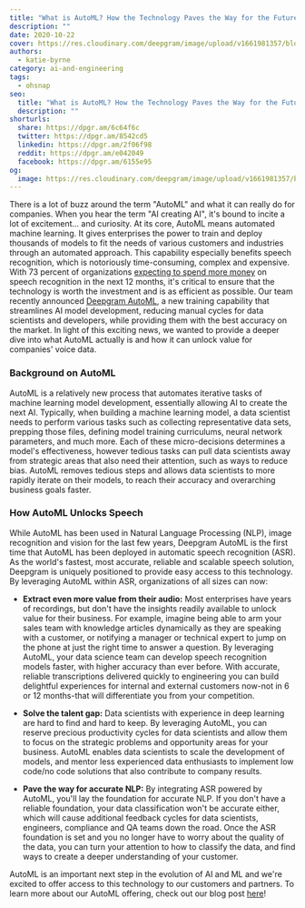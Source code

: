 ```yaml
---
title: "What is AutoML? How the Technology Paves the Way for the Future of ASR"
description: ""
date: 2020-10-22
cover: https://res.cloudinary.com/deepgram/image/upload/v1661981357/blog/what-is-automl-how-the-technology-paves-the-way-for-the-future-of-asr/what-is-automl%402x.jpg
authors:
  - katie-byrne
category: ai-and-engineering
tags:
  - ohsnap
seo:
  title: "What is AutoML? How the Technology Paves the Way for the Future of ASR"
  description: ""
shorturls:
  share: https://dpgr.am/6c64f6c
  twitter: https://dpgr.am/8542cd5
  linkedin: https://dpgr.am/2f06f98
  reddit: https://dpgr.am/e042049
  facebook: https://dpgr.am/6155e95
og:
  image: https://res.cloudinary.com/deepgram/image/upload/v1661981357/blog/what-is-automl-how-the-technology-paves-the-way-for-the-future-of-asr/what-is-automl%402x.jpg
---
```


There is a lot of buzz around the term "AutoML" and what it can really do for companies. When you hear the term "AI creating AI", it's bound to incite a lot of excitement... and curiosity. At its core, AutoML means automated machine learning. It gives enterprises the power to train and deploy thousands of models to fit the needs of various customers and industries through an automated approach. This capability especially benefits speech recognition, which is notoriously time-consuming, complex and expensive. With 73 percent of organizations [expecting to spend more money](https://deepgram.com/state-of-asr-report/) on speech recognition in the next 12 months, it's critical to ensure that the technology is worth the investment and is as efficient as possible. Our team recently announced [Deepgram AutoML](https://blog.deepgram.com/deepgram-pioneers-novel-training-approach-setting-new-standard-for-ai-companies-2/), a new training capability that streamlines AI model development, reducing manual cycles for data scientists and developers, while providing them with the best accuracy on the market. In light of this exciting news, we wanted to provide a deeper dive into what AutoML actually is and how it can unlock value for companies' voice data.

### Background on AutoML

AutoML is a relatively new process that automates iterative tasks of machine learning model development, essentially allowing AI to create the next AI. Typically, when building a machine learning model, a data scientist needs to perform various tasks such as collecting representative data sets, prepping those files, defining model training curriculums, neural network parameters, and much more. Each of these micro-decisions determines a model's effectiveness, however tedious tasks can pull data scientists away from strategic areas that also need their attention, such as ways to reduce bias. AutoML removes tedious steps and allows data scientists to more rapidly iterate on their models, to reach their accuracy and overarching business goals faster.

### How AutoML Unlocks Speech

While AutoML has been used in Natural Language Processing (NLP), image recognition and vision for the last few years, Deepgram AutoML is the first time that AutoML has been deployed in automatic speech recognition (ASR). As the world's fastest, most accurate, reliable and scalable speech solution, Deepgram is uniquely positioned to provide easy access to this technology. By leveraging AutoML within ASR, organizations of all sizes can now:

*   **Extract even more value from their audio:** Most enterprises have years of recordings, but don't have the insights readily available to unlock value for their business. For example, imagine being able to arm your sales team with knowledge articles dynamically as they are speaking with a customer, or notifying a manager or technical expert to jump on the phone at just the right time to answer a question. By leveraging AutoML, your data science team can develop speech recognition models faster, with higher accuracy than ever before. With accurate, reliable transcriptions delivered quickly to engineering you can build delightful experiences for internal and external customers now-not in 6 or 12 months-that will differentiate you from your competition.

*   **Solve the talent gap:** Data scientists with experience in deep learning are hard to find and hard to keep. By leveraging AutoML, you can reserve precious productivity cycles for data scientists and allow them to focus on the strategic problems and opportunity areas for your business. AutoML enables data scientists to scale the development of models, and mentor less experienced data enthusiasts to implement low code/no code solutions that also contribute to company results.

*   **Pave the way for accurate NLP:** By integrating ASR powered by AutoML, you'll lay the foundation for accurate NLP. If you don't have a reliable foundation, your data classification won't be accurate either, which will cause additional feedback cycles for data scientists, engineers, compliance and QA teams down the road. Once the ASR foundation is set and you no longer have to worry about the quality of the data, you can turn your attention to how to classify the data, and find ways to create a deeper understanding of your customer.

AutoML is an important next step in the evolution of AI and ML and we're excited to offer access to this technology to our customers and partners. To learn more about our AutoML offering, check out our blog post [here](https://blog.deepgram.com/deepgram-pioneers-novel-training-approach-setting-new-standard-for-ai-companies)!
